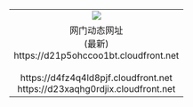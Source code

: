 ﻿<table>
  <tr></tr>
  <tr><td colspan=2 align=center><img src="https://d21p5ohccoo1bt.cloudfront.net/Up/oGate.jpg" /></td></tr>
  <tr><td colspan=2 align=center>网门动态网址<br/>(最新)
<br>https://d21p5ohccoo1bt.cloudfront.net
<br/>
<br>https://d4fz4q4ld8pjf.cloudfront.net
<br>https://d23xaqhg0rdjix.cloudfront.net
    </td>
  </tr>
</table>
